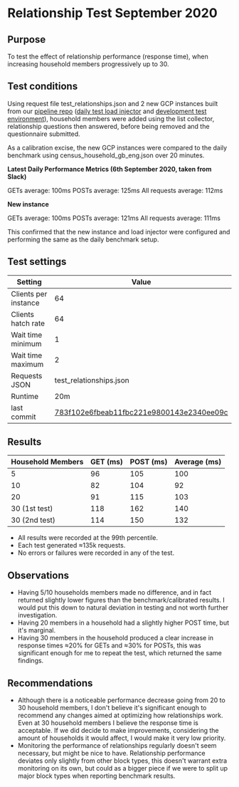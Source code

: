 # Relationship Test September 2020

## Purpose

To test the effect of relationship performance (response time), when increasing household members progressively up to 30.

## Test conditions

Using request file test_relationships.json and 2 new GCP instances built from our [pipeline repo](https://github.com/ONSdigital/eq-pipelines) ([daily test load injector](https://github.com/ONSdigital/eq-pipelines/tree/main/performance-testing/daily-test) and [development test environment](https://github.com/ONSdigital/eq-pipelines/tree/main/development/test)), household members were added using the list collector, relationship questions then answered, before being removed and the questionnaire submitted.

As a calibration excise, the new GCP instances were compared to the daily benchmark using census_household_gb_eng.json over 20 minutes.

**Latest Daily Performance Metrics (6th September 2020, taken from Slack)**

GETs average: 100ms
POSTs average: 125ms
All requests average: 112ms


**New instance**

GETs average: 100ms
POSTs average: 121ms
All requests average: 111ms

This confirmed that the new instance and load injector were configured and performing the same as the daily benchmark setup.


## Test settings

| Setting | Value |
| --- | ---|
| Clients per instance | 64 |
| Clients hatch rate   | 64 |
| Wait time minimum | 1 |
| Wait time maximum | 2 |
| Requests JSON | test_relationships.json |
| Runtime | 20m |
| last commit | [783f102e6fbeab11fbc221e9800143e2340ee09c](https://github.com/ONSdigital/eq-questionnaire-runner/commit/783f102e6fbeab11fbc221e9800143e2340ee09c)

## Results

| Household Members | GET (ms) | POST (ms) | Average (ms) |
|-------------------|----------|-----------|--------------|
| 5                 | 96       | 105       | 100          |
| 10                | 82       | 104       | 92           |
| 20                | 91       | 115       | 103          |
| 30 (1st test)     | 118      | 162       | 140          |
| 30 (2nd test)     | 114      | 150       | 132          |

- All results were recorded at the 99th percentile.
- Each test generated ≈135k requests.
- No errors or failures were recorded in any of the test.


## Observations

- Having 5/10 households members made no difference, and in fact returned slightly lower figures than the benchmark/calibrated results. I would put this down to natural deviation in testing and not worth further investigation.
- Having 20 members in a household had a slightly higher POST time, but it's marginal.
- Having 30 members in the household produced a clear increase in response times ≈20% for GETs and ≈30% for POSTs, this was significant enough for me to repeat the test, which returned the same findings.


## Recommendations

- Although there is a noticeable performance decrease going from 20 to 30 household members, I don't believe it's significant enough to recommend any changes aimed at optimizing how relationships work. Even at 30 household members I believe the response time is acceptable. If we did decide to make improvements, considering the amount of households it would affect, I would make it very low priority.
- Monitoring the performance of relationships regularly doesn't seem necessary, but might be nice to have. Relationship performance deviates only slightly from other block types, this doesn't warrant extra monitoring on its own, but could as a bigger piece if we were to split up major block types when reporting benchmark results.